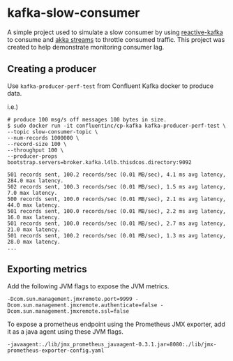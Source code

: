# kafka-slow-consumer

A simple project used to simulate a slow consumer by using [reactive-kafka](https://doc.akka.io/docs/akka-stream-kafka/current/home.html) 
to consume and [akka streams](https://doc.akka.io/docs/akka/current/stream/stages-overview.html?language=scala#throttle) to throttle
consumed traffic.  This project was created to help demonstrate monitoring consumer lag. 

## Creating a producer

Use `kafka-producer-perf-test` from Confluent Kafka docker to produce data.

i.e.)

```
# produce 100 msg/s off messages 100 bytes in size.  
$ sudo docker run -it confluentinc/cp-kafka kafka-producer-perf-test \
--topic slow-consumer-topic \
--num-records 1000000 \
--record-size 100 \
--throughput 100 \
--producer-props bootstrap.servers=broker.kafka.l4lb.thisdcos.directory:9092

501 records sent, 100.2 records/sec (0.01 MB/sec), 4.1 ms avg latency, 284.0 max latency.
502 records sent, 100.3 records/sec (0.01 MB/sec), 1.5 ms avg latency, 7.0 max latency.
500 records sent, 100.0 records/sec (0.01 MB/sec), 2.1 ms avg latency, 44.0 max latency.
501 records sent, 100.0 records/sec (0.01 MB/sec), 2.2 ms avg latency, 16.0 max latency.
501 records sent, 100.0 records/sec (0.01 MB/sec), 2.7 ms avg latency, 21.0 max latency.
501 records sent, 100.2 records/sec (0.01 MB/sec), 1.3 ms avg latency, 28.0 max latency.
...
```

## Exporting metrics

Add the following JVM flags to expose the JVM metrics.

```
-Dcom.sun.management.jmxremote.port=9999 -Dcom.sun.management.jmxremote.authenticate=false -Dcom.sun.management.jmxremote.ssl=false
```

To expose a prometheus endpoint using the Prometheus JMX exporter, add it as a java agent using these JVM flags.

```
-javaagent:./lib/jmx_prometheus_javaagent-0.3.1.jar=8080:./lib/jmx-prometheus-exporter-config.yaml
```  